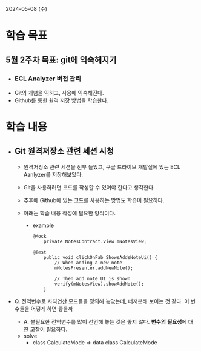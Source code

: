 2024-05-08 (수)

# 학습 목표

## 5월 2주차 목표: git에 익숙해지기 
- ### ECL Analyzer 버전 관리
- Git의 개념을 익히고, 사용에 익숙해진다.
- Github를 통한 원격 저장 방법을 학습한다. 

# 학습 내용

- ## Git 원격저장소 관련 세션 시청

  - 원격저장소 관련 세션을 전부 들었고, 구글 드라이브 개발실에 있는 ECL Aanlyzer를 저장해보았다.
  - Git을 사용하려면 코드를 작성할 수 있어야 한다고 생각한다.
  - 추후에 Github에 있는 코드를 사용하는 방법도 학습이 필요하다.
  - 아래는 학습 내용 작성에 필요한 양식이다.

    - example

      ```
      @Mock
          private NotesContract.View mNotesView;
      ```

      ```
      @Test
          public void clickOnFab_ShowsAddsNoteUi() {
              // When adding a new note
              mNotesPresenter.addNewNote();
      
              // Then add note UI is shown
              verify(mNotesView).showAddNote();
          }
      ```
 - Q. 전역변수로 사칙연산 모드들을 정의해 놓았는데, 너저분해 보이는 것 같다. 이 변수들을 어떻게 하면 좋을까
    - A. 불필요한 전역변수를 많이 선언해 놓는 것은 좋지 않다. **변수의** **필요성**에 대한 고찰이 필요하다.
    - solve
      - class CalculateMode => data class CalculateMode
